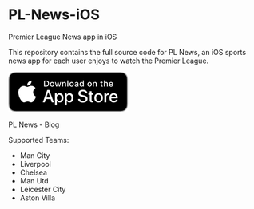 # PL-News-iOS
Premier League News app in iOS

This repository contains the full source code for PL News, an iOS sports news app for each user enjoys to watch the Premier League.

[![PL News on App Store Connect](Screenshots/app_store_connect_badge.svg)](https://apps.apple.com/us/app/pl-news/id1620780833)

PL News - Blog

Supported Teams:
- Man City
- Liverpool
- Chelsea
- Man Utd
- Leicester City
- Aston Villa
